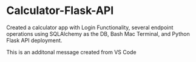 # Calculator-Flask-API
Created a calculator app with Login Functionality, several endpoint operations using SQLAlchemy as the DB, Bash Mac Terminal, and Python Flask API deployment. 

This is an additonal message created from VS Code